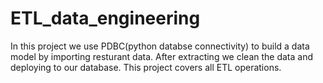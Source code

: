 # ETL_data_engineering
In this project we use PDBC(python databse connectivity) to build a data model by importing resturant data.
After extracting we clean the data and deploying to our database.
This project covers all ETL operations.
